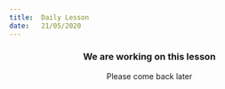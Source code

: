 ```yaml
---
title:  Daily Lesson
date:   21/05/2020
---
```


### <center>We are working on this lesson</center>
<center>Please come back later</center>